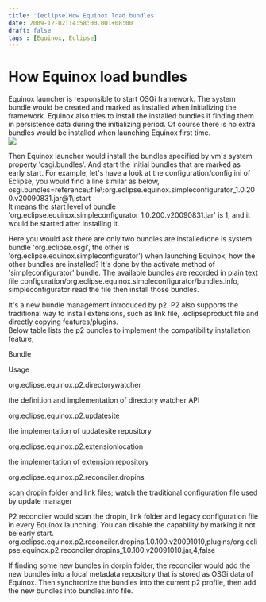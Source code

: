 ```yaml
---
title: '[eclipse]How Equinox load bundles'
date: 2009-12-02T14:58:00.001+08:00
draft: false
tags : [Equinox, Eclipse]
---
```


How Equinox load bundles
========================

  
Equinox launcher is responsible to start OSGi framework. The system bundle would be created and marked as installed when initializing the framework. Equinox also tries to install the installed bundles if finding them in persistence data during the initializing period. Of course there is no extra bundles would be installed when launching Equinox first time.  
![](http://docs.google.com/drawings/image?id=sNT8DMKTCXXaH4PoaQOafoA&w=400&h=400&rev=109&ac=1)  
  
Then Equinox launcher would install the bundles specified by vm's system property 'osgi.bundles'. And start the initial bundles that are marked as early start. For example, let's have a look at the configuration/config.ini of Eclipse, you would find a line similar as below,  
osgi.bundles=reference\\:file\\:org.eclipse.equinox.simpleconfigurator_1.0.200.v20090831.jar@1\\:start  
It means the start level of bundle 'org.eclipse.equinox.simpleconfigurator_1.0.200.v20090831.jar' is 1, and it would be started after installing it.  
  
Here you would ask there are only two bundles are installed(one is system bundle 'org.eclipse.osgi', the other is 'org.eclipse.equinox.simpleconfigurator') when launching Equinox, how the other bundles are installed? It's done by the activate method of 'simpleconfigurator' bundle. The available bundles are recorded in plain text file configuration/org.eclipse.equinox.simpleconfigurator/bundles.info, simpleconfigurator read the file then install those bundles.  
  
It's a new bundle management introduced by p2. P2 also supports the traditional way to install extensions, such as link file, .eclipseproduct file and directly copying features/plugins.  
Below table lists the p2 bundles to implement the compatibility installation feature,  

Bundle  

Usage  

org.eclipse.equinox.p2.directorywatcher  

the definition and implementation of directory watcher API  

org.eclipse.equinox.p2.updatesite  

the implementation of updatesite repository  

org.eclipse.equinox.p2.extensionlocation  

the implementation of extension repository  

org.eclipse.equinox.p2.reconciler.dropins  

scan dropin folder and link files; watch the traditional configuration file used by update manager  

  
P2 reconciler would scan the dropin, link folder and legacy configuration file in every Equinox launching. You can disable the capability by marking it not be early start.  
org.eclipse.equinox.p2.reconciler.dropins,1.0.100.v20091010,plugins/org.eclipse.equinox.p2.reconciler.dropins_1.0.100.v20091010.jar,4,false  
  
If finding some new bundles in dorpin folder, the reconciler would add the new bundles into a local metadata repository that is stored as OSGi data of Equinox. Then synchronize the bundles into the current p2 profile, then add the new bundles into bundles.info file.